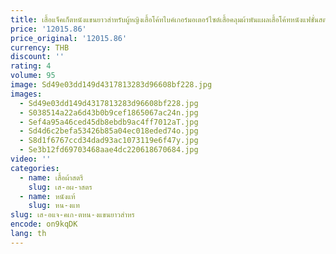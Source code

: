 ```yaml
---
title: เสื้อแจ็คเก็ตหนังแขนยาวสำหรับผู้หญิงเสื้อโค้ทไบค์เกอร์มอเตอร์ไซต์เสื้อคลุมผ้าพันแผลเสื้อโค้ทหนังแฟชั่นสตรีทแวร์พร้อมเข็มขัด
price: '12015.86'
price_original: '12015.86'
currency: THB
discount: ''
rating: 4
volume: 95
image: Sd49e03dd149d4317813283d96608bf228.jpg
images:
  - Sd49e03dd149d4317813283d96608bf228.jpg
  - S038514a22a6d43b0b9cef1865067ac24n.jpg
  - Sef4a95a46ced45db8ebdb9ac4ff7012aT.jpg
  - Sd4d6c2befa53426b85a04ec018eded74o.jpg
  - S8d1f6767ccd34dad93ac1073119e6f47y.jpg
  - Se3b12fd69703468aae4dc220618670684.jpg
video: ''
categories:
  - name: เสื้อผ้าสตรี
    slug: เส-อผ-าสตร
  - name: หนังแท้
    slug: หน-งแท
slug: เส-อแจ-คเก-ตหน-งแขนยาวสำหร
encode: on9kqDK
lang: th
---
```

  